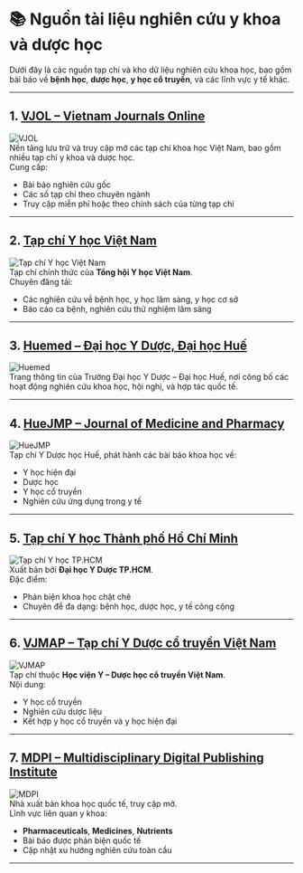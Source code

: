 # 📚 Nguồn tài liệu nghiên cứu y khoa và dược học

Dưới đây là các nguồn tạp chí và kho dữ liệu nghiên cứu khoa học, bao gồm bài báo về **bệnh học**, **dược học**, **y học cổ truyền**, và các lĩnh vực y tế khác.

---

## 1. [VJOL – Vietnam Journals Online](https://vjol.info.vn/)
![VJOL](https://vjol.info.vn/public/journals/1/journalThumbnail_en_US.jpg)  
Nền tảng lưu trữ và truy cập mở các tạp chí khoa học Việt Nam, bao gồm nhiều tạp chí y khoa và dược học.  
Cung cấp:
- Bài báo nghiên cứu gốc
- Các số tạp chí theo chuyên ngành
- Truy cập miễn phí hoặc theo chính sách của từng tạp chí

---

## 2. [Tạp chí Y học Việt Nam](https://tapchiyhocvietnam.vn/)
![Tạp chí Y học Việt Nam](https://tapchiyhocvietnam.vn/assets/img/logo.png)  
Tạp chí chính thức của **Tổng hội Y học Việt Nam**.  
Chuyên đăng tải:
- Các nghiên cứu về bệnh học, y học lâm sàng, y học cơ sở
- Báo cáo ca bệnh, nghiên cứu thử nghiệm lâm sàng

---

## 3. [Huemed – Đại học Y Dược, Đại học Huế](https://huemed-univ.edu.vn/)
![Huemed](https://huemed-univ.edu.vn/upload/logodh.png)  
Trang thông tin của Trường Đại học Y Dược – Đại học Huế, nơi công bố các hoạt động nghiên cứu khoa học, hội nghị, và hợp tác quốc tế.

---

## 4. [HueJMP – Journal of Medicine and Pharmacy](https://jmp.huemed-univ.edu.vn/)
![HueJMP](https://jmp.huemed-univ.edu.vn/uploads/logo.png)  
Tạp chí Y Dược học Huế, phát hành các bài báo khoa học về:
- Y học hiện đại
- Dược học
- Y học cổ truyền
- Nghiên cứu ứng dụng trong y tế

---

## 5. [Tạp chí Y học Thành phố Hồ Chí Minh](https://tapchiyhoctphcm.vn/)
![Tạp chí Y học TP.HCM](https://tapchiyhoctphcm.vn/images/logo.png)  
Xuất bản bởi **Đại học Y Dược TP.HCM**.  
Đặc điểm:
- Phản biện khoa học chặt chẽ
- Chuyên đề đa dạng: bệnh học, dược học, y tế công cộng

---

## 6. [VJMAP – Tạp chí Y Dược cổ truyền Việt Nam](https://vjmap.vn/)
![VJMAP](https://vjmap.vn/public/site/images/logo.png)  
Tạp chí thuộc **Học viện Y – Dược học cổ truyền Việt Nam**.  
Nội dung:
- Y học cổ truyền
- Nghiên cứu dược liệu
- Kết hợp y học cổ truyền và y học hiện đại

---

## 7. [MDPI – Multidisciplinary Digital Publishing Institute](https://www.mdpi.com/)
![MDPI](https://www.mdpi.com/img/logo-header.svg)  
Nhà xuất bản khoa học quốc tế, truy cập mở.  
Lĩnh vực liên quan y khoa:
- **Pharmaceuticals**, **Medicines**, **Nutrients**
- Bài báo được phản biện quốc tế
- Cập nhật xu hướng nghiên cứu toàn cầu

---
